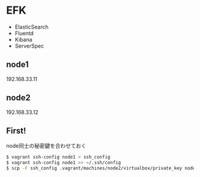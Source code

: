 # EFK

- ElasticSearch
- Fluentd
- Kibana
- ServerSpec

## node1
192.168.33.11

## node2
192.168.33.12

## First!

node同士の秘密鍵を合わせておく
```sh
$ vagrant ssh-config node1 > ssh_config
$ vagrant ssh-config node1 >> ~/.ssh/config
$ scp -F ssh_config .vagrant/machines/node2/virtualbox/private_key node1:.ssh/id_rsa
```
